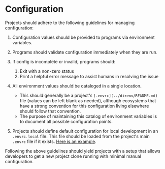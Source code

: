 # Configuration

Projects should adhere to the following guidelines for managing configuration:

1. Configuration values should be provided to programs via environment variables.

1. Programs should validate configuration immediately when they are run.

1. If config is incomplete or invalid, programs should:

   1. Exit with a non-zero status
   1. Print a helpful error message to assist humans in resolving the issue

1. All environment values should be cataloged in a single location.

   - This should generally be a project's `[.envrc](../direnv/README.md)` file (values can be left blank as needed), although ecosystems that have a strong convention for this configuration living elsewhere should follow that convention.
   - The purpose of maintaining this catalog of environment variables is to document all possible configuration points.

1. Projects should define default configuration for local development in an `.envrc.local` file. This file should be loaded from the project's main `.envrc` file if it exists. [Here is an example](https://github.com/CMSgov/easi-app/blob/master/.envrc#L77-L80).

Following the above guidelines should yield projects with a setup that allows developers to get a new project clone running with minimal manual configuration.

